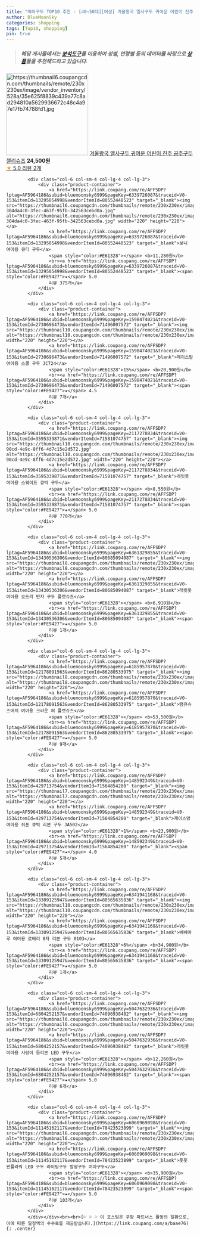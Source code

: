 ```yaml
---
title: "여아구두 TOP10 추천 - [40~50대][여성] 겨울왕국 엘사구두 귀여운 어린이 진주 공주구두 젤리슈즈"
author: BlueMoonSky
categories: shopping
tags: [Top10, shopping]
pin: true
---
```


> ##### 해당 게시물에서는 [**분석도구**](https://itemscout.io/)를 이용하여 **성별**, **연령별** 등의 데이터를 바탕으로 [**상품**](https://link.coupang.com/a/baae76)들을 추천해드리고 있습니다.
<div class="container"><div class="row">
            <div class="col-6 col-sm-4 col-lg-4 col-lg-3">
                <div class="product-container">
                    <a href="https://link.coupang.com/re/AFFSDP?lptag=AF5964186&subid=bluemoonsky6999&pageKey=7537730427&traceid=V0-153&itemId=19807287207&vendorItemId=86909492977" target="_blank"><img src="https://thumbnail6.coupangcdn.com/thumbnails/remote/230x230ex/image/vendor_inventory/528a/35e625f8839c439a77c8ad294810a5629936672c48c4a97e17fb74788fd1.jpg" alt="https://thumbnail6.coupangcdn.com/thumbnails/remote/230x230ex/image/vendor_inventory/528a/35e625f8839c439a77c8ad294810a5629936672c48c4a97e17fb74788fd1.jpg" width="220" height="220"></a>
                    <a href="https://link.coupang.com/re/AFFSDP?lptag=AF5964186&subid=bluemoonsky6999&pageKey=7537730427&traceid=V0-153&itemId=19807287207&vendorItemId=86909492977" target="_blank">겨울왕국 엘사구두 귀여운 어린이 진주 공주구두 젤리슈즈</a>
                    <span style="color:#E61328"></span> <b>24,500원</b>
                    <br><a href="https://link.coupang.com/re/AFFSDP?lptag=AF5964186&subid=bluemoonsky6999&pageKey=7537730427&traceid=V0-153&itemId=19807287207&vendorItemId=86909492977" target="_blank"><span style="color:#FE9427">★</span> 5.0
                    리뷰 2개</a>
                </div>
            </div>
            
            <div class="col-6 col-sm-4 col-lg-4 col-lg-3">
                <div class="product-container">
                    <a href="https://link.coupang.com/re/AFFSDP?lptag=AF5964186&subid=bluemoonsky6999&pageKey=6339726087&traceid=V0-153&itemId=13295054998&vendorItemId=80552448523" target="_blank"><img src="https://thumbnail6.coupangcdn.com/thumbnails/remote/230x230ex/image/retail/images/394105192502524-304da4c0-3fec-463f-95fb-342563cebd0a.jpg" alt="https://thumbnail6.coupangcdn.com/thumbnails/remote/230x230ex/image/retail/images/394105192502524-304da4c0-3fec-463f-95fb-342563cebd0a.jpg" width="220" height="220"></a>
                    <a href="https://link.coupang.com/re/AFFSDP?lptag=AF5964186&subid=bluemoonsky6999&pageKey=6339726087&traceid=V0-153&itemId=13295054998&vendorItemId=80552448523" target="_blank">보니 여아용 큐티 구두</a>
                    <span style="color:#E61328"></span> <b>11,280원</b>
                    <br><a href="https://link.coupang.com/re/AFFSDP?lptag=AF5964186&subid=bluemoonsky6999&pageKey=6339726087&traceid=V0-153&itemId=13295054998&vendorItemId=80552448523" target="_blank"><span style="color:#FE9427">★</span> 5.0
                    리뷰 375개</a>
                </div>
            </div>
            
            <div class="col-6 col-sm-4 col-lg-4 col-lg-3">
                <div class="product-container">
                    <a href="https://link.coupang.com/re/AFFSDP?lptag=AF5964186&subid=bluemoonsky6999&pageKey=1598474021&traceid=V0-153&itemId=2730696473&vendorItemId=71496007572" target="_blank"><img src="https://thumbnail10.coupangcdn.com/thumbnails/remote/230x230ex/image/vendor_inventory/70c0/d2b98bea5d2537961493919f24d221f2e774d82fbdd38fe30c9263b5a7e6.jpg" alt="https://thumbnail10.coupangcdn.com/thumbnails/remote/230x230ex/image/vendor_inventory/70c0/d2b98bea5d2537961493919f24d221f2e774d82fbdd38fe30c9263b5a7e6.jpg" width="220" height="220"></a>
                    <a href="https://link.coupang.com/re/AFFSDP?lptag=AF5964186&subid=bluemoonsky6999&pageKey=1598474021&traceid=V0-153&itemId=2730696473&vendorItemId=71496007572" target="_blank">제이스맘 여아용 스쿨 구두 JC724</a>
                    <span style="color:#E61328">15%</span> <b>20,900원</b>
                    <br><a href="https://link.coupang.com/re/AFFSDP?lptag=AF5964186&subid=bluemoonsky6999&pageKey=1598474021&traceid=V0-153&itemId=2730696473&vendorItemId=71496007572" target="_blank"><span style="color:#FE9427">★</span> 4.5
                    리뷰 7개</a>
                </div>
            </div>
            
            <div class="col-6 col-sm-4 col-lg-4 col-lg-3">
                <div class="product-container">
                    <a href="https://link.coupang.com/re/AFFSDP?lptag=AF5964186&subid=bluemoonsky6999&pageKey=2117278834&traceid=V0-153&itemId=3595339871&vendorItemId=71581074757" target="_blank"><img src="https://thumbnail10.coupangcdn.com/thumbnails/remote/230x230ex/image/retail/images/2020/09/14/17/4/3b0d78c8-90cd-4e9c-8ff6-4d7c15e2d572.jpg" alt="https://thumbnail10.coupangcdn.com/thumbnails/remote/230x230ex/image/retail/images/2020/09/14/17/4/3b0d78c8-90cd-4e9c-8ff6-4d7c15e2d572.jpg" width="220" height="220"></a>
                    <a href="https://link.coupang.com/re/AFFSDP?lptag=AF5964186&subid=bluemoonsky6999&pageKey=2117278834&traceid=V0-153&itemId=3595339871&vendorItemId=71581074757" target="_blank">래빗풋 여아용 스웨이드 큐빅 구두</a>
                    <span style="color:#E61328"></span> <b>8,550원</b>
                    <br><a href="https://link.coupang.com/re/AFFSDP?lptag=AF5964186&subid=bluemoonsky6999&pageKey=2117278834&traceid=V0-153&itemId=3595339871&vendorItemId=71581074757" target="_blank"><span style="color:#FE9427">★</span> 5.0
                    리뷰 770개</a>
                </div>
            </div>
            
            <div class="col-6 col-sm-4 col-lg-4 col-lg-3">
                <div class="product-container">
                    <a href="https://link.coupang.com/re/AFFSDP?lptag=AF5964186&subid=bluemoonsky6999&pageKey=6361329855&traceid=V0-153&itemId=13430536306&vendorItemId=80685094087" target="_blank"><img src="https://thumbnail8.coupangcdn.com/thumbnails/remote/230x230ex/image/rs_quotation_api/4jtuq9nv/609330cb05ce4e7981ec25429cc2017c.jpg" alt="https://thumbnail8.coupangcdn.com/thumbnails/remote/230x230ex/image/rs_quotation_api/4jtuq9nv/609330cb05ce4e7981ec25429cc2017c.jpg" width="220" height="220"></a>
                    <a href="https://link.coupang.com/re/AFFSDP?lptag=AF5964186&subid=bluemoonsky6999&pageKey=6361329855&traceid=V0-153&itemId=13430536306&vendorItemId=80685094087" target="_blank">래빗풋 여아용 오드리 민자 구두 플랫슈즈</a>
                    <span style="color:#E61328"></span> <b>6,910원</b>
                    <br><a href="https://link.coupang.com/re/AFFSDP?lptag=AF5964186&subid=bluemoonsky6999&pageKey=6361329855&traceid=V0-153&itemId=13430536306&vendorItemId=80685094087" target="_blank"><span style="color:#FE9427">★</span> 5.0
                    리뷰 1개</a>
                </div>
            </div>
            
            <div class="col-6 col-sm-4 col-lg-4 col-lg-3">
                <div class="product-container">
                    <a href="https://link.coupang.com/re/AFFSDP?lptag=AF5964186&subid=bluemoonsky6999&pageKey=6185957870&traceid=V0-153&itemId=12178091563&vendorItemId=86280533975" target="_blank"><img src="https://thumbnail8.coupangcdn.com/thumbnails/remote/230x230ex/image/vendor_inventory/394b/7cf71cff8ff8222a23f793cfb40e2404ee048de509eb94ea32c3fb53c0c4.jpg" alt="https://thumbnail8.coupangcdn.com/thumbnails/remote/230x230ex/image/vendor_inventory/394b/7cf71cff8ff8222a23f793cfb40e2404ee048de509eb94ea32c3fb53c0c4.jpg" width="220" height="220"></a>
                    <a href="https://link.coupang.com/re/AFFSDP?lptag=AF5964186&subid=bluemoonsky6999&pageKey=6185957870&traceid=V0-153&itemId=12178091563&vendorItemId=86280533975" target="_blank">땡큐슈즈머치 여아용 크라운 퍼 플랫슈즈</a>
                    <span style="color:#E61328"></span> <b>53,500원</b>
                    <br><a href="https://link.coupang.com/re/AFFSDP?lptag=AF5964186&subid=bluemoonsky6999&pageKey=6185957870&traceid=V0-153&itemId=12178091563&vendorItemId=86280533975" target="_blank"><span style="color:#FE9427">★</span> 5.0
                    리뷰 9개</a>
                </div>
            </div>
            
            <div class="col-6 col-sm-4 col-lg-4 col-lg-3">
                <div class="product-container">
                    <a href="https://link.coupang.com/re/AFFSDP?lptag=AF5964186&subid=bluemoonsky6999&pageKey=148592349&traceid=V0-153&itemId=429713754&vendorItemId=71564854280" target="_blank"><img src="https://thumbnail7.coupangcdn.com/thumbnails/remote/230x230ex/image/vendor_inventory/c594/9312d24d1fd898af083f36cca4af6492edd67c039f962de01f991d1e637f.jpg" alt="https://thumbnail7.coupangcdn.com/thumbnails/remote/230x230ex/image/vendor_inventory/c594/9312d24d1fd898af083f36cca4af6492edd67c039f962de01f991d1e637f.jpg" width="220" height="220"></a>
                    <a href="https://link.coupang.com/re/AFFSDP?lptag=AF5964186&subid=bluemoonsky6999&pageKey=148592349&traceid=V0-153&itemId=429713754&vendorItemId=71564854280" target="_blank">제이스맘 여아용 쉬폰 큐빅 리본 구두 JA502</a>
                    <span style="color:#E61328">1%</span> <b>23,900원</b>
                    <br><a href="https://link.coupang.com/re/AFFSDP?lptag=AF5964186&subid=bluemoonsky6999&pageKey=148592349&traceid=V0-153&itemId=429713754&vendorItemId=71564854280" target="_blank"><span style="color:#FE9427">★</span> 4.0
                    리뷰 5개</a>
                </div>
            </div>
            
            <div class="col-6 col-sm-4 col-lg-4 col-lg-3">
                <div class="product-container">
                    <a href="https://link.coupang.com/re/AFFSDP?lptag=AF5964186&subid=bluemoonsky6999&pageKey=6341941168&traceid=V0-153&itemId=13309125947&vendorItemId=80565635836" target="_blank"><img src="https://thumbnail10.coupangcdn.com/thumbnails/remote/230x230ex/image/rs_quotation_api/0ytlpjqz/56db60bb0aab4d678aedba0e0daabeaf.jpg" alt="https://thumbnail10.coupangcdn.com/thumbnails/remote/230x230ex/image/rs_quotation_api/0ytlpjqz/56db60bb0aab4d678aedba0e0daabeaf.jpg" width="220" height="220"></a>
                    <a href="https://link.coupang.com/re/AFFSDP?lptag=AF5964186&subid=bluemoonsky6999&pageKey=6341941168&traceid=V0-153&itemId=13309125947&vendorItemId=80565635836" target="_blank">베베마루 여아용 로베리 8자 리본 구두 0103</a>
                    <span style="color:#E61328">6%</span> <b>34,900원</b>
                    <br><a href="https://link.coupang.com/re/AFFSDP?lptag=AF5964186&subid=bluemoonsky6999&pageKey=6341941168&traceid=V0-153&itemId=13309125947&vendorItemId=80565635836" target="_blank"><span style="color:#FE9427">★</span> 5.0
                    리뷰 1개</a>
                </div>
            </div>
            
            <div class="col-6 col-sm-4 col-lg-4 col-lg-3">
                <div class="product-container">
                    <a href="https://link.coupang.com/re/AFFSDP?lptag=AF5964186&subid=bluemoonsky6999&pageKey=5047632936&traceid=V0-153&itemId=6804252157&vendorItemId=74096938482" target="_blank"><img src="https://thumbnail6.coupangcdn.com/thumbnails/remote/230x230ex/image/rs_quotation_api/idopjsme/e09dfffcbd984fb18abda5aab7424a1e.jpg" alt="https://thumbnail6.coupangcdn.com/thumbnails/remote/230x230ex/image/rs_quotation_api/idopjsme/e09dfffcbd984fb18abda5aab7424a1e.jpg" width="220" height="220"></a>
                    <a href="https://link.coupang.com/re/AFFSDP?lptag=AF5964186&subid=bluemoonsky6999&pageKey=5047632936&traceid=V0-153&itemId=6804252157&vendorItemId=74096938482" target="_blank">래빗풋 여아용 사랑이 등리본 LED 구두</a>
                    <span style="color:#E61328"></span> <b>12,260원</b>
                    <br><a href="https://link.coupang.com/re/AFFSDP?lptag=AF5964186&subid=bluemoonsky6999&pageKey=5047632936&traceid=V0-153&itemId=6804252157&vendorItemId=74096938482" target="_blank"><span style="color:#FE9427">★</span> 5.0
                    리뷰 6개</a>
                </div>
            </div>
            
            <div class="col-6 col-sm-4 col-lg-4 col-lg-3">
                <div class="product-container">
                    <a href="https://link.coupang.com/re/AFFSDP?lptag=AF5964186&subid=bluemoonsky6999&pageKey=6060969098&traceid=V0-153&itemId=11145162117&vendorItemId=78423523899" target="_blank"><img src="https://thumbnail6.coupangcdn.com/thumbnails/remote/230x230ex/image/vendor_inventory/7a0e/6f386dca784c89e61d640884d367a490f57a5a3e52521d494d4f80802abc.jpg" alt="https://thumbnail6.coupangcdn.com/thumbnails/remote/230x230ex/image/vendor_inventory/7a0e/6f386dca784c89e61d640884d367a490f57a5a3e52521d494d4f80802abc.jpg" width="220" height="220"></a>
                    <a href="https://link.coupang.com/re/AFFSDP?lptag=AF5964186&subid=bluemoonsky6999&pageKey=6060969098&traceid=V0-153&itemId=11145162117&vendorItemId=78423523899" target="_blank">풋풋 썬플라워 LED 구두 라이팅구두 발광구두 여아구두</a>
                    <span style="color:#E61328"></span> <b>35,900원</b>
                    <br><a href="https://link.coupang.com/re/AFFSDP?lptag=AF5964186&subid=bluemoonsky6999&pageKey=6060969098&traceid=V0-153&itemId=11145162117&vendorItemId=78423523899" target="_blank"><span style="color:#FE9427">★</span> 5.0
                    리뷰 103개</a>
                </div>
            </div>
            </div></div><br><br>[💦 💦 💦 이 포스팅은 쿠팡 파트너스 활동의 일환으로, 이에 따른 일정액의 수수료를 제공받습니다.](https://link.coupang.com/a/baae76){: .center}